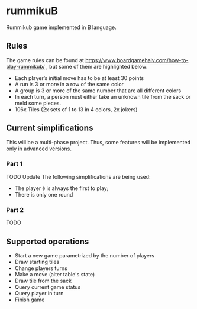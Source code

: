 # rummikuB
Rummikub game implemented in B language.

## Rules
The game rules can be found at https://www.boardgamehalv.com/how-to-play-rummikub/ , but some of them are highlighted below:
- Each player’s initial move has to be at least 30 points
- A run is 3 or more in a row of the same color
- A group is 3 or more of the same number that are all different colors 
- In each turn, a person must either take an unknown tile from the sack or meld some pieces.
- 106x Tiles (2x sets of 1 to 13 in 4 colors, 2x jokers)

## Current simplifications
This will be a multi-phase project. Thus, some features will be implemented only in advanced versions. 

### Part 1
TODO Update
The following simplifications are being used:
- The player `0` is always the first to play;
- There is only one round

### Part 2

TODO

## Supported operations
- Start a new game parametrized by the number of players
- Draw starting tiles
- Change players turns
- Make a move (alter table's state)
- Draw tile from the sack
- Query current game status
- Query player in turn
- Finish game
